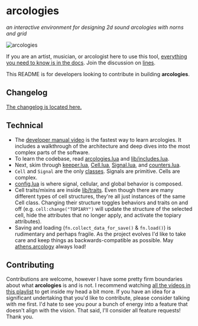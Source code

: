 # arcologies

_an interactive environment for designing 2d sound arcologies with norns and grid_

![arcologies](https://tyleretters.github.io/arcologies-docs/assets/images/arcologies-landscape.jpg)

If you are an artist, musician, or arcologist here to use this tool, [everything you need to know is in the docs](https://tyleretters.github.io/arcologies-docs). Join the discussion on [lines](https://l.llllllll.co/arcologies).

This README is for developers looking to contribute in building **arcologies**.

## Changelog

[The changelog is located here.](https://tyleretters.github.io/arcologies-docs#changelog)

## Technical


- The [developer manual video](https://www.youtube.com/watch?v=NJlO2jajM6k) is the fastest way to learn arcologies. It includes a walkthrough of the architecture and deep dives into the most complex parts of the software.
- To learn the codebase, read [arcologies.lua](https://github.com/tyleretters/arcologies/blob/main/arcologies.lua) and [lib/includes.lua](https://github.com/tyleretters/arcologies/blob/main/lib/includes.lua).
- Next, skim through [keeper.lua](https://github.com/tyleretters/arcologies/blob/main/lib/keeper.lua), [Cell.lua](https://github.com/tyleretters/arcologies/blob/main/lib/Cell.lua), [Signal.lua](https://github.com/tyleretters/arcologies/blob/main/lib/Signal.lua), and [counters.lua](https://github.com/tyleretters/arcologies/blob/main/lib/counters.lua).
- `Cell` and `Signal` are the only [classes](https://www.lua.org/pil/16.1.html). Signals are primitive. Cells are complex.
- [config.lua](https://github.com/tyleretters/arcologies/blob/main/lib/config.lua) is where signal, cellular, and global behavior is composed.
- Cell traits/mixins are inside [lib/traits](https://github.com/tyleretters/arcologies/blob/main/lib/traits). Even though there are many different types of cell structures, they're all just instances of the same Cell class. Changing their structure toggles behaviors and traits on and off (e.g. `cell:change("TOPIARY")` will update the structure of the selected cell, hide the attributes that no longer apply, and activate the topiary attributes).
- Saving and loading (`fn.collect_data_for_save()` & `fn.load()`) is rudimentary and perhaps fragile. As the project evolves I'd like to take care and keep things as backwards-compatible as possible. May [athens.arcology](https://gist.github.com/tyleretters/384db1a15e645440141a627fdead50d9) always load!

## Contributing

Contributions are welcome, however I have some pretty firm boundaries about what **arcologies** is and is not. I recommend watching [all the videos in this playlist](https://www.youtube.com/playlist?list=PLe1BFUbUceS2N5GLgORKQrw1bsz2ZLwJ3) to get inside my head a bit more. If you have an idea for a significant undertaking that you'd like to contribute, please consider talking with me first. I'd hate to see you pour a bunch of energy into a feature that doesn't align with the vision. That said, I'll consider all feature requests! Thank you.
